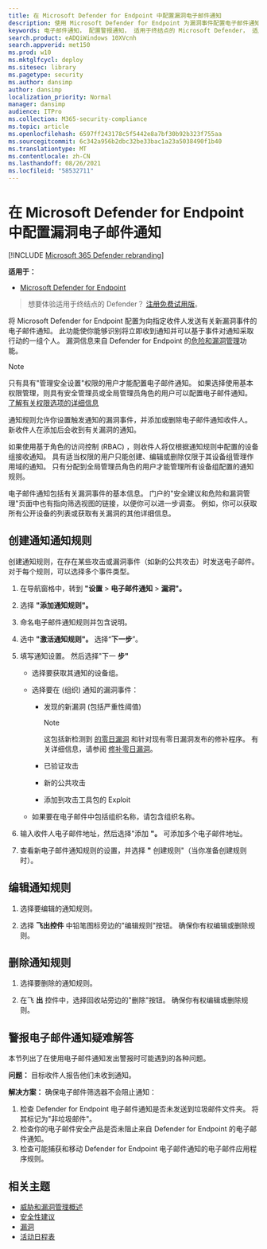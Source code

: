 ```yaml
---
title: 在 Microsoft Defender for Endpoint 中配置漏洞电子邮件通知
description: 使用 Microsoft Defender for Endpoint 为漏洞事件配置电子邮件通知设置。
keywords: 电子邮件通知， 配置警报通知， 适用于终结点的 Microsoft Defender， 适用于终结点的 Microsoft Defender 通知， 适用于终结点的 Microsoft Defender 警报， windows 10 企业版， windows 10 教育版
search.product: eADQiWindows 10XVcnh
search.appverid: met150
ms.prod: w10
ms.mktglfcycl: deploy
ms.sitesec: library
ms.pagetype: security
ms.author: dansimp
author: dansimp
localization_priority: Normal
manager: dansimp
audience: ITPro
ms.collection: M365-security-compliance
ms.topic: article
ms.openlocfilehash: 6597ff243178c5f5442e8a7bf30b92b323f755aa
ms.sourcegitcommit: 6c342a956b2dbc32be33bac1a23a5038490f1b40
ms.translationtype: MT
ms.contentlocale: zh-CN
ms.lasthandoff: 08/26/2021
ms.locfileid: "58532711"
---
```

# <a name="configure-vulnerability-email-notifications-in-microsoft-defender-for-endpoint"></a>在 Microsoft Defender for Endpoint 中配置漏洞电子邮件通知

[!INCLUDE [Microsoft 365 Defender rebranding](../../includes/microsoft-defender.md)]

**适用于：**
- [Microsoft Defender for Endpoint](https://go.microsoft.com/fwlink/?linkid=2154037)

> 想要体验适用于终结点的 Defender？ [注册免费试用版](https://signup.microsoft.com/create-account/signup?products=7f379fee-c4f9-4278-b0a1-e4c8c2fcdf7e&ru=https://aka.ms/MDEp2OpenTrial?ocid=docs-wdatp-emailconfig-abovefoldlink)。

将 Microsoft Defender for Endpoint 配置为向指定收件人发送有关新漏洞事件的电子邮件通知。 此功能使你能够识别将立即收到通知并可以基于事件对通知采取行动的一组个人。 漏洞信息来自 Defender for Endpoint 的[危险和漏洞管理](next-gen-threat-and-vuln-mgt.md)功能。

> [!NOTE]
> 只有具有"管理安全设置"权限的用户才能配置电子邮件通知。 如果选择使用基本权限管理，则具有安全管理员或全局管理员角色的用户可以配置电子邮件通知。 [了解有关权限选项的详细信息](user-roles.md)

通知规则允许你设置触发通知的漏洞事件，并添加或删除电子邮件通知收件人。 新收件人在添加后会收到有关漏洞的通知。

如果使用基于角色的访问控制 (RBAC) ，则收件人将仅根据通知规则中配置的设备组接收通知。
具有适当权限的用户只能创建、编辑或删除仅限于其设备组管理作用域的通知。 只有分配到全局管理员角色的用户才能管理所有设备组配置的通知规则。

电子邮件通知包括有关漏洞事件的基本信息。 门户的"安全建议和危险和漏洞管理"页面中也有指向筛选视图[](tvm-security-recommendation.md)的链接，以便你可以[](tvm-weaknesses.md)进一步调查。 例如，你可以获取所有公开设备的列表或获取有关漏洞的其他详细信息。

## <a name="create-rules-for-alert-notifications"></a>创建通知通知规则

创建通知规则，在存在某些攻击或漏洞事件（如新的公共攻击）时发送电子邮件。 对于每个规则，可以选择多个事件类型。

1. 在导航窗格中，转到 **"设置** \> **电子邮件通知** \> **漏洞"。**

2. 选择 **"添加通知规则"。**

3. 命名电子邮件通知规则并包含说明。

4. 选中 **"激活通知规则"。** 选择“**下一步**”。

5. 填写通知设置。 然后选择"下一 **步"**

    - 选择要获取其通知的设备组。
    - 选择要在 (组织) 通知的漏洞事件：
        - 发现的新漏洞 (包括严重性阈值) 

            > [!NOTE]
            > 这包括新检测到 [的零日漏洞](tvm-zero-day-vulnerabilities.md) 和针对现有零日漏洞发布的修补程序。 有关详细信息，请参阅 [修补零日漏洞](tvm-zero-day-vulnerabilities.md#patching-zero-day-vulnerabilities)。

        - 已验证攻击
        - 新的公共攻击
        - 添加到攻击工具包的 Exploit

    - 如果要在电子邮件中包括组织名称，请包含组织名称。

6. 输入收件人电子邮件地址，然后选择"添加 **"。** 可添加多个电子邮件地址。

7. 查看新电子邮件通知规则的设置，并选择 **"** 创建规则"（当你准备创建规则时）。

## <a name="edit-a-notification-rule"></a>编辑通知规则

1. 选择要编辑的通知规则。

2. 选择 **飞出控件** 中铅笔图标旁边的"编辑规则"按钮。 确保你有权编辑或删除规则。

## <a name="delete-notification-rule"></a>删除通知规则

1. 选择要删除的通知规则。

2. 在飞 **出** 控件中，选择回收站旁边的"删除"按钮。 确保你有权编辑或删除规则。

## <a name="troubleshoot-email-notifications-for-alerts"></a>警报电子邮件通知疑难解答

本节列出了在使用电子邮件通知发出警报时可能遇到的各种问题。

**问题：** 目标收件人报告他们未收到通知。

**解决方案：** 确保电子邮件筛选器不会阻止通知：

1. 检查 Defender for Endpoint 电子邮件通知是否未发送到垃圾邮件文件夹。 将其标记为"非垃圾邮件"。
2. 检查你的电子邮件安全产品是否未阻止来自 Defender for Endpoint 的电子邮件通知。
3. 检查可能捕获和移动 Defender for Endpoint 电子邮件通知的电子邮件应用程序规则。

## <a name="related-topics"></a>相关主题

- [威胁和漏洞管理概述](next-gen-threat-and-vuln-mgt.md)
- [安全性建议](tvm-security-recommendation.md)
- [漏洞](tvm-weaknesses.md)
- [活动日程表](threat-and-vuln-mgt-event-timeline.md)
